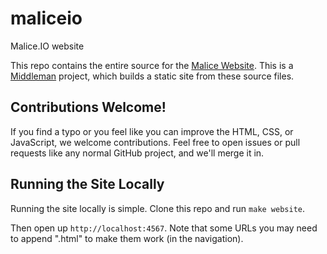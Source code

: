 maliceio
========

Malice.IO website

This repo contains the entire source for the [Malice Website](https://www.malice.io). This is a [Middleman](https://www.middlemanapp.com) project, which builds a static site from these source files.

Contributions Welcome!
----------------------

If you find a typo or you feel like you can improve the HTML, CSS, or JavaScript, we welcome contributions. Feel free to open issues or pull requests like any normal GitHub project, and we'll merge it in.

Running the Site Locally
------------------------

Running the site locally is simple. Clone this repo and run `make website`.

Then open up `http://localhost:4567`. Note that some URLs you may need to append ".html" to make them work (in the navigation).
